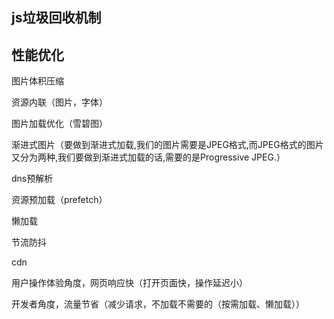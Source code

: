 ## js垃圾回收机制





## 性能优化

图片体积压缩

资源内联（图片，字体）

图片加载优化（雪碧图）

渐进式图片（要做到渐进式加载,我们的图片需要是JPEG格式,而JPEG格式的图片又分为两种,我们要做到渐进式加载的话,需要的是Progressive JPEG.）



dns预解析

资源预加载（prefetch）

懒加载



节流防抖



cdn





用户操作体验角度，网页响应快（打开页面快，操作延迟小）

开发者角度，流量节省（减少请求，不加载不需要的（按需加载、懒加载））











































